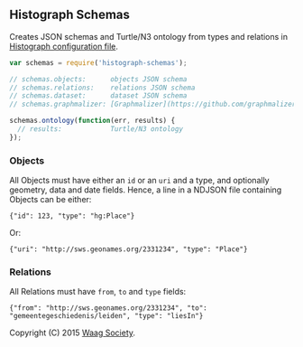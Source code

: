 ## Histograph Schemas

Creates JSON schemas and Turtle/N3 ontology from types and relations in [Histograph configuration file](https://github.com/histograph/config/histograph.default.yml).

```js
var schemas = require('histograph-schemas');

// schemas.objects:      objects JSON schema
// schemas.relations:    relations JSON schema
// schemas.dataset:      dataset JSON schema
// schemas.graphmalizer: [Graphmalizer](https://github.com/graphmalizer/graphmalizer-core) configuration

schemas.ontology(function(err, results) {
  // results:            Turtle/N3 ontology
});
```

### Objects

All Objects must have either an `id` or an `uri` and a type, and optionally geometry, data and date fields. Hence, a line in a NDJSON file containing Objects can be either:

    {"id": 123, "type": "hg:Place"}

Or:

    {"uri": "http://sws.geonames.org/2331234", "type": "Place"}

### Relations

All Relations must have `from`, `to` and `type` fields:

    {"from": "http://sws.geonames.org/2331234", "to": "gemeentegeschiedenis/leiden", "type": "liesIn"}


Copyright (C) 2015 [Waag Society](http://waag.org).
